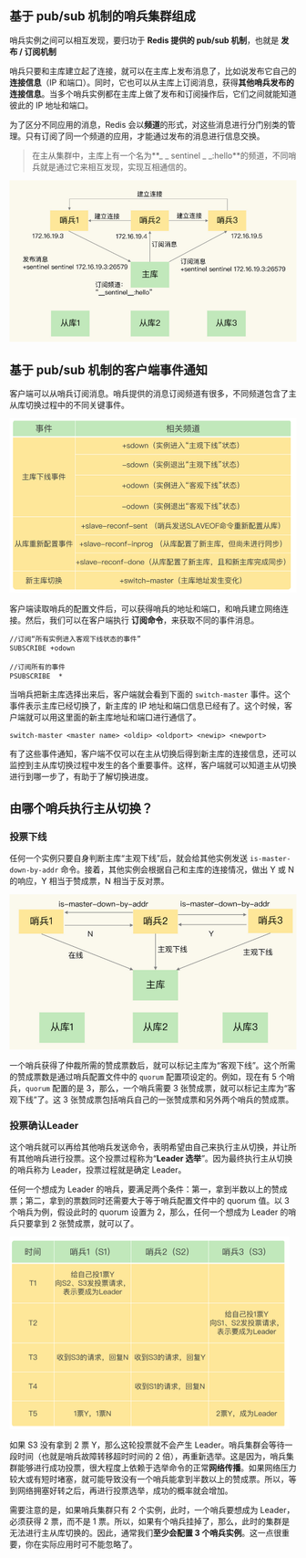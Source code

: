 ## 基于 pub/sub 机制的哨兵集群组成

哨兵实例之间可以相互发现，要归功于 **Redis 提供的 pub/sub 机制**，也就是 **发布 / 订阅机制**

哨兵只要和主库建立起了连接，就可以在主库上发布消息了，比如说发布它自己的**连接信息**（IP 和端口）。同时，它也可以从主库上订阅消息，获得**其他哨兵发布的连接信息**。当多个哨兵实例都在主库上做了发布和订阅操作后，它们之间就能知道彼此的 IP 地址和端口。

为了区分不同应用的消息，Redis 会以**频道**的形式，对这些消息进行分门别类的管理。只有订阅了同一个频道的应用，才能通过发布的消息进行信息交换。

> 在主从集群中，主库上有一个名为**_ _ sentinel _ _:hello**的频道，不同哨兵就是通过它来相互发现，实现互相通信的。

<img src="pic/image-20210116154316161.png" alt="image-20210116154316161" style="zoom:80%;" />



## 基于 pub/sub 机制的客户端事件通知

客户端可以从哨兵订阅消息。哨兵提供的消息订阅频道有很多，不同频道包含了主从库切换过程中的不同关键事件。

<img src="pic/image-20210116154651991.png" alt="image-20210116154651991" style="zoom:67%;" />

客户端读取哨兵的配置文件后，可以获得哨兵的地址和端口，和哨兵建立网络连接。然后，我们可以在客户端执行 **订阅命令**，来获取不同的事件消息。

```
//订阅“所有实例进入客观下线状态的事件”
SUBSCRIBE +odown

//订阅所有的事件
PSUBSCRIBE  *
```

当哨兵把新主库选择出来后，客户端就会看到下面的 `switch-master` 事件。这个事件表示主库已经切换了，新主库的 IP 地址和端口信息已经有了。这个时候，客户端就可以用这里面的新主库地址和端口进行通信了。

```
switch-master <master name> <oldip> <oldport> <newip> <newport>
```



有了这些事件通知，客户端不仅可以在主从切换后得到新主库的连接信息，还可以监控到主从库切换过程中发生的各个重要事件。这样，客户端就可以知道主从切换进行到哪一步了，有助于了解切换进度。



## 由哪个哨兵执行主从切换？

### 投票下线

任何一个实例只要自身判断主库“主观下线”后，就会给其他实例发送 `is-master-down-by-addr` 命令。接着，其他实例会根据自己和主库的连接情况，做出 Y 或 N 的响应，Y 相当于赞成票，N 相当于反对票。

<img src="pic/image-20210116155725926.png" alt="image-20210116155725926" style="zoom:67%;" />



一个哨兵获得了仲裁所需的赞成票数后，就可以标记主库为“客观下线”。这个所需的赞成票数是通过哨兵配置文件中的 `quorum` 配置项设定的。例如，现在有 5 个哨兵，`quorum` 配置的是 3，那么，一个哨兵需要 3  张赞成票，就可以标记主库为“客观下线”了。这 3 张赞成票包括哨兵自己的一张赞成票和另外两个哨兵的赞成票。



### 投票确认Leader

这个哨兵就可以再给其他哨兵发送命令，表明希望由自己来执行主从切换，并让所有其他哨兵进行投票。这个投票过程称为“**Leader 选举**”。因为最终执行主从切换的哨兵称为 Leader，投票过程就是确定 Leader。

任何一个想成为 Leader  的哨兵，要满足两个条件：第一，拿到半数以上的赞成票；第二，拿到的票数同时还需要大于等于哨兵配置文件中的 quorum 值。以 3  个哨兵为例，假设此时的 quorum 设置为 2，那么，任何一个想成为 Leader 的哨兵只要拿到 2 张赞成票，就可以了。

<img src="pic/image-20210116160103639.png" alt="image-20210116160103639" style="zoom:50%;" />

如果 S3 没有拿到 2 票  Y，那么这轮投票就不会产生 Leader。哨兵集群会等待一段时间（也就是哨兵故障转移超时时间的 2  倍），再重新选举。这是因为，哨兵集群能够进行成功投票，很大程度上依赖于选举命令的正常**网络传播**。如果网络压力较大或有短时堵塞，就可能导致没有一个哨兵能拿到半数以上的赞成票。所以，等到网络拥塞好转之后，再进行投票选举，成功的概率就会增加。

需要注意的是，如果哨兵集群只有 2 个实例，此时，一个哨兵要想成为 Leader，必须获得 2 票，而不是 1  票。所以，如果有个哨兵挂掉了，那么，此时的集群是无法进行主从库切换的。因此，通常我们**至少会配置 3  个哨兵实例**。这一点很重要，你在实际应用时可不能忽略了。